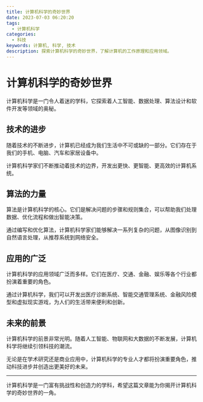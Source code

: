 ```yaml
---
title: 计算机科学的奇妙世界
date: 2023-07-03 06:20:20
tags:
  - 计算机科学
categories:
  - 科技
keywords: 计算机, 科学, 技术
description: 探索计算机科学的奇妙世界，了解计算机的工作原理和应用领域。
---
```


# 计算机科学的奇妙世界

计算机科学是一门令人着迷的学科，它探索着人工智能、数据处理、算法设计和软件开发等领域的奥秘。

## 技术的进步

随着技术的不断进步，计算机已经成为我们生活中不可或缺的一部分。它们存在于我们的手机、电脑、汽车和家居设备中。

计算机科学家们不断推动着技术的边界，开发出更快、更智能、更高效的计算机系统。

## 算法的力量

算法是计算机科学的核心。它们是解决问题的步骤和规则集合，可以帮助我们处理数据、优化流程和做出智能决策。

通过编写和优化算法，计算机科学家们能够解决一系列复杂的问题，从图像识别到自然语言处理，从推荐系统到网络安全。

## 应用的广泛

计算机科学的应用领域广泛而多样。它们在医疗、交通、金融、娱乐等各个行业都扮演着重要的角色。

通过计算机科学，我们可以开发出医疗诊断系统、智能交通管理系统、金融风险模型和虚拟现实游戏，为人们的生活带来便利和创新。

## 未来的前景

计算机科学的前景非常光明。随着人工智能、物联网和大数据的不断发展，计算机科学将继续引领科技的潮流。

无论是在学术研究还是商业应用中，计算机科学的专业人才都将扮演重要角色，推动科技进步并创造出更美好的未来。

---

计算机科学是一门富有挑战性和创造力的学科，希望这篇文章能为你揭开计算机科学的奇妙世界的一角。
